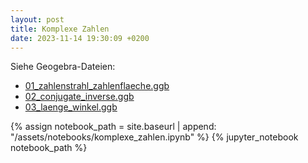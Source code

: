 ```yaml
---
layout: post
title: Komplexe Zahlen
date: 2023-11-14 19:30:09 +0200
---
```


Siehe Geogebra-Dateien:
- [01_zahlenstrahl_zahlenflaeche.ggb](https://github.com/dkyuh/cmf_2023_24/blob/main/cmf_jekyll/assets/geogebra/01_zahlenstrahl_zahlenflaeche.ggb)
- [02_conjugate_inverse.ggb](https://github.com/dkyuh/cmf_2023_24/blob/main/cmf_jekyll/assets/geogebra/02_conjugate_inverse.ggb)
- [03_laenge_winkel.ggb](https://github.com/dkyuh/cmf_2023_24/blob/main/cmf_jekyll/assets/geogebra/03_laenge_winkel.ggb)

{% assign notebook_path = site.baseurl | append: "/assets/notebooks/komplexe_zahlen.ipynb" %} {% jupyter_notebook notebook_path %}

